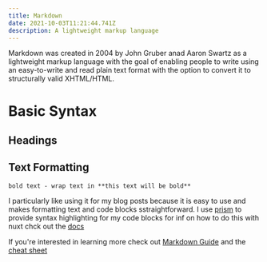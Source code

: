 ```yaml
---
title: Markdown
date: 2021-10-03T11:21:44.741Z
description: A lightweight markup language
---
```

Markdown was created in 2004 by John Gruber anad Aaron Swartz as a lightweight markup language with the goal of enabling people to write using an easy-to-write and read plain text format with the option to convert it to structurally valid XHTML/HTML.

# Basic Syntax

## Headings

## Text Formatting

```
bold text - wrap text in **this text will be bold**
```

I particularly like using it for my blog posts because it is easy to use and makes formatting text and code blocks sstraightforward. I use [prism](https://prismjs.com/) to provide syntax highlighting for my code blocks for inf on how to do this with nuxt chck out the [docs](https://nuxtjs.org/docs/directory-structure/content#syntax-highlighting)

If you're interested in learning more check out [Markdown Guide](https://www.markdownguide.org/) and the [cheat sheet](https://www.markdownguide.org/cheat-sheet/)